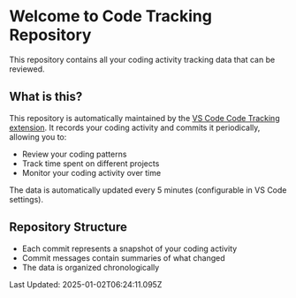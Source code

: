 # Welcome to Code Tracking Repository

This repository contains all your coding activity tracking data that can be reviewed.

## What is this?

This repository is automatically maintained by the [VS Code Code Tracking extension](https://github.com/ernivani/my-code-activity-ext). It records your coding activity and commits it periodically, allowing you to:

- Review your coding patterns
- Track time spent on different projects
- Monitor your coding activity over time

The data is automatically updated every 5 minutes (configurable in VS Code settings).

## Repository Structure

- Each commit represents a snapshot of your coding activity
- Commit messages contain summaries of what changed
- The data is organized chronologically

Last Updated: 2025-01-02T06:24:11.095Z
